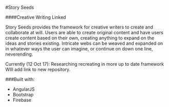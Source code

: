 #Story Seeds

####Creative Writing Linked

Story Seeds provides the framework for creative writers to create and collaborate at will.
Users are able to create original content and have users create content based on their own,
creating anything to expand on the ideas and stories existing. 
Intricate webs can be weaved and expanded on in whatever ways the user can imagine,
or continue on down one line, neverending.

Currently (12 Oct 17):
Researching recreating in more up to date framework
WIll add link to new repository.

###Built with:

- AngularJS
- Bootstrap
- Firebase
